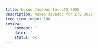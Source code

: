 ```yaml
---
title: Nuxeo Javadoc for LTS 2025
description: Nuxeo Javadoc for LTS 2025
tree_item_index: 100
review:
    comment: ''
    date: ''
    status: ok
---
```

